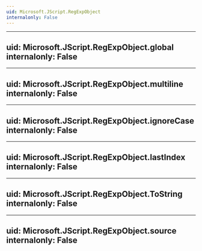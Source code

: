 ```yaml
---
uid: Microsoft.JScript.RegExpObject
internalonly: False
---
```


---
uid: Microsoft.JScript.RegExpObject.global
internalonly: False
---

---
uid: Microsoft.JScript.RegExpObject.multiline
internalonly: False
---

---
uid: Microsoft.JScript.RegExpObject.ignoreCase
internalonly: False
---

---
uid: Microsoft.JScript.RegExpObject.lastIndex
internalonly: False
---

---
uid: Microsoft.JScript.RegExpObject.ToString
internalonly: False
---

---
uid: Microsoft.JScript.RegExpObject.source
internalonly: False
---
